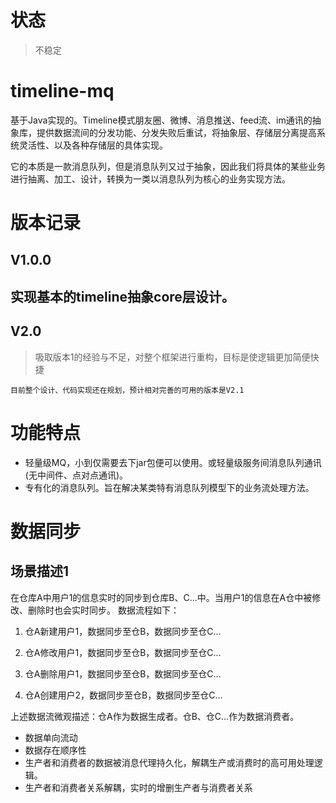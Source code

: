 # 状态
> 不稳定

# timeline-mq
基于Java实现的。Timeline模式朋友圈、微博、消息推送、feed流、im通讯的抽象库，提供数据流间的分发功能、分发失败后重试，将抽象层、存储层分离提高系统灵活性、以及各种存储层的具体实现。

它的本质是一款消息队列，但是消息队列又过于抽象，因此我们将具体的某些业务进行抽离、加工、设计，转换为一类以消息队列为核心的业务实现方法。
# 版本记录
## V1.0.0
## 实现基本的timeline抽象core层设计。

## V2.0
> 吸取版本1的经验与不足，对整个框架进行重构，目标是使逻辑更加简便快捷

`目前整个设计、代码实现还在规划，预计相对完善的可用的版本是V2.1`
# 功能特点
- 轻量级MQ，小到仅需要去下jar包便可以使用。或轻量级服务间消息队列通讯(无中间件、点对点通讯)。
- 专有化的消息队列。旨在解决某类特有消息队列模型下的业务流处理方法。

# 数据同步
## 场景描述1
在仓库A中用户1的信息实时的同步到仓库B、C...中。当用户1的信息在A仓中被修改、删除时也会实时同步。
数据流程如下：
1. 仓A新建用户1，数据同步至仓B，数据同步至仓C...

2. 仓A修改用户1，数据同步至仓B，数据同步至仓C...

3. 仓A删除用户1，数据同步至仓B，数据同步至仓C...

4. 仓A创建用户2，数据同步至仓B，数据同步至仓C...

上述数据流微观描述：仓A作为数据生成者。仓B、仓C...作为数据消费者。
- 数据单向流动
- 数据存在顺序性
- 生产者和消费者的数据被消息代理持久化，解耦生产或消费时的高可用处理逻辑。
- 生产者和消费者关系解耦，实时的增删生产者与消费者关系
